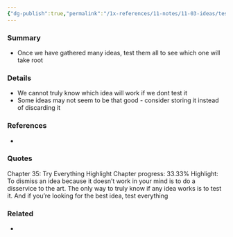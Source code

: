 ```yaml
---
{"dg-publish":true,"permalink":"/1x-references/11-notes/11-03-ideas/test-all-your-ideas/","title":"Test all your ideas","noteIcon":""}
---
```



### Summary
- Once we have gathered many ideas, test them all to see which one will take root

### Details
- We cannot truly know which idea will work if we dont test it
- Some ideas may not seem to be that good - consider storing it instead of discarding it

### References
- 

### Quotes


Chapter 35: Try Everything
Highlight
Chapter progress: 33.33%
Highlight: To dismiss an idea because it doesn’t work in your mind is to do a disservice to the art. The only way to truly know if any idea works is to test it. And if you’re looking for the best idea, test everything


### Related
- 